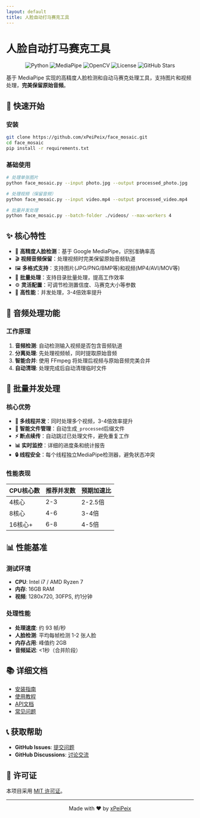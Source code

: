 ```yaml
---
layout: default
title: 人脸自动打马赛克工具
---
```


# 人脸自动打马赛克工具

<div align="center">

![Python](https://img.shields.io/badge/python-3.11+-blue.svg)
![MediaPipe](https://img.shields.io/badge/MediaPipe-0.10+-green.svg)
![OpenCV](https://img.shields.io/badge/OpenCV-4.8+-orange.svg)
![License](https://img.shields.io/badge/license-MIT-yellow.svg)
![GitHub Stars](https://img.shields.io/github/stars/xPeiPeix/face_mosaic?style=social)

</div>

基于 MediaPipe 实现的高精度人脸检测和自动马赛克处理工具，支持图片和视频处理，**完美保留原始音频**。

## 🚀 快速开始

### 安装
```bash
git clone https://github.com/xPeiPeix/face_mosaic.git
cd face_mosaic
pip install -r requirements.txt
```

### 基础使用
```bash
# 处理单张图片
python face_mosaic.py --input photo.jpg --output processed_photo.jpg

# 处理视频（保留音频）
python face_mosaic.py --input video.mp4 --output processed_video.mp4

# 批量并发处理
python face_mosaic.py --batch-folder ./videos/ --max-workers 4
```

## ✨ 核心特性

- 🎯 **高精度人脸检测**：基于 Google MediaPipe，识别准确率高
- 🎬 **视频音频保留**：处理视频时完美保留原始音频轨道
- 🖼️ **多格式支持**：支持图片(JPG/PNG/BMP等)和视频(MP4/AVI/MOV等)
- 📁 **批量处理**：支持目录批量处理，提高工作效率
- ⚙️ **灵活配置**：可调节检测置信度、马赛克大小等参数
- 🚀 **高性能**：并发处理，3-4倍效率提升

## 🎵 音频处理功能

### 工作原理
1. **音频检测**: 自动检测输入视频是否包含音频轨道
2. **分离处理**: 先处理视频帧，同时提取原始音频
3. **智能合并**: 使用 FFmpeg 将处理后视频与原始音频完美合并
4. **自动清理**: 处理完成后自动清理临时文件

## 🚀 批量并发处理

### 核心优势
- **🔄 多线程并发**：同时处理多个视频，3-4倍效率提升
- **🎯 智能文件管理**：自动生成`_processed`后缀文件
- **⚡ 断点续传**：自动跳过已处理文件，避免重复工作
- **📊 实时监控**：详细的进度条和统计报告
- **🔒 线程安全**：每个线程独立MediaPipe检测器，避免状态冲突

### 性能表现
| CPU核心数 | 推荐并发数 | 预期加速比 |
|-----------|------------|------------|
| 4核心 | 2-3 | 2-2.5倍 |
| 8核心 | 4-6 | 3-4倍 |
| 16核心+ | 6-8 | 4-5倍 |

## 📊 性能基准

### 测试环境
- **CPU**: Intel i7 / AMD Ryzen 7
- **内存**: 16GB RAM
- **视频**: 1280x720, 30FPS, 约1分钟

### 处理性能
- **处理速度**: 约 93 帧/秒
- **人脸检测**: 平均每帧检测 1-2 张人脸
- **内存占用**: 峰值约 2GB
- **音频延迟**: <1秒（合并阶段）

## 📚 详细文档

- [安装指南](installation.html)
- [使用教程](tutorial.html)
- [API文档](api.html)
- [常见问题](faq.html)

## 📞 获取帮助

- **GitHub Issues**: [提交问题](https://github.com/xPeiPeix/face_mosaic/issues)
- **GitHub Discussions**: [讨论交流](https://github.com/xPeiPeix/face_mosaic/discussions)

## 📄 许可证

本项目采用 [MIT 许可证](https://github.com/xPeiPeix/face_mosaic/blob/main/LICENSE)。

---

<div align="center">
Made with ❤️ by <a href="https://github.com/xPeiPeix">xPeiPeix</a>
</div> 